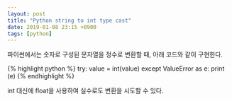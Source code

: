 ```yaml
---
layout: post
title: "Python string to int type cast"
date: 2019-01-08 23:15 +0900
tags: [python]
---
```


파이썬에서는 숫자로 구성된 문자열을 정수로 변환할 때, 아래 코드와 같이 구현한다.  

{% highlight python %}
try:
    value = int(value)
except ValueError as e:
    print (e)
{% endhighlight %}

int 대신에 float을 사용하여 실수로도 변환을 시도할 수 있다.